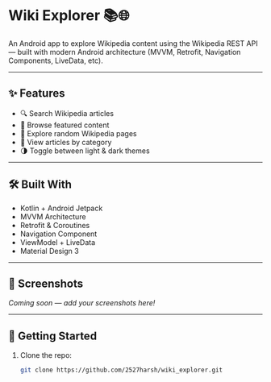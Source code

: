 # Wiki Explorer 📚🌐

An Android app to explore Wikipedia content using the Wikipedia REST API — built with modern Android architecture (MVVM, Retrofit, Navigation Components, LiveData, etc).

---

## ✨ Features

- 🔍 Search Wikipedia articles
- 📰 Browse featured content
- 🎲 Explore random Wikipedia pages
- 📁 View articles by category
- 🌗 Toggle between light & dark themes

---

## 🛠️ Built With

- Kotlin + Android Jetpack
- MVVM Architecture
- Retrofit & Coroutines
- Navigation Component
- ViewModel + LiveData
- Material Design 3

---

## 📸 Screenshots

*Coming soon — add your screenshots here!*

---

## 🚀 Getting Started

1. Clone the repo:
   ```bash
   git clone https://github.com/2527harsh/wiki_explorer.git
